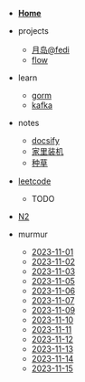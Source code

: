 <!-- docs/_sidebar.md -->

- [**Home**](/)

- projects

  * [月岛@fedi](moonchan-fedi.md)
  * [flow](flow.md)

- learn

  * [gorm](gorm.md)
  * [kafka](kafka.md)

- notes

  * [docsify](docsify.md)
  * [家里装机](pc.md)
  * [种草](buy.md)

- [leetcode](leetcode.md)
  
  * TODO

- [N2](n2.md)

- murmur

  * [2023-11-01](murmur/2023-11-01.md)
  * [2023-11-02](murmur/2023-11-02.md)
  * [2023-11-03](murmur/2023-11-03.md)
  * [2023-11-05](murmur/2023-11-05.md)
  * [2023-11-06](murmur/2023-11-06.md)
  * [2023-11-07](murmur/2023-11-07.md)
  * [2023-11-09](murmur/2023-11-09.md)
  * [2023-11-10](murmur/2023-11-10.md)
  * [2023-11-11](murmur/2023-11-11.md)
  * [2023-11-12](murmur/2023-11-12.md)
  * [2023-11-13](murmur/2023-11-13.md)
  * [2023-11-14](murmur/2023-11-14.md)
  * [2023-11-15](murmur/2023-11-15.md)
